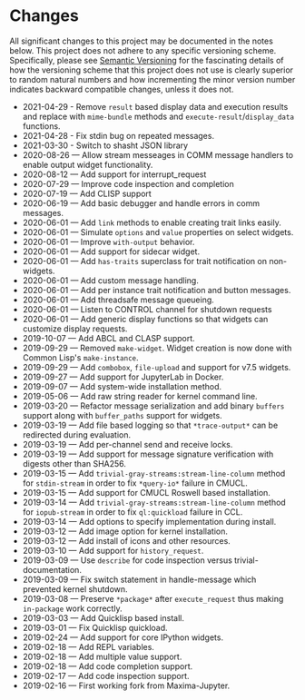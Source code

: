 # Changes

All significant changes to this project may be documented in the notes below.
This project does not adhere to any specific versioning scheme. Specifically,
please see [Semantic Versioning](http://semver.org/) for the fascinating details
of how the versioning scheme that this project does not use is clearly superior
to random natural numbers and how incrementing the minor version number
indicates backward compatible changes, unless it does not.

- 2021-04-29 - Remove `result` based display data and execution results and
  replace with `mime-bundle` methods and `execute-result`/`display_data`
  functions.
- 2021-04-28 - Fix stdin bug on repeated messages.
- 2021-03-30 - Switch to shasht JSON library
- 2020-08-26 — Allow stream messeages in COMM message handlers to enable output
  widget functionality.
- 2020-08-12 — Add support for interrupt_request
- 2020-07-29 — Improve code inspection and completion
- 2020-07-19 — Add CLISP support
- 2020-06-19 — Add basic debugger and handle errors in comm messages.
- 2020-06-01 — Add `link` methods to enable creating trait links easily.
- 2020-06-01 — Simulate `options` and `value` properties on select widgets.
- 2020-06-01 — Improve `with-output` behavior.
- 2020-06-01 — Add support for sidecar widget.
- 2020-06-01 — Add `has-traits` superclass for trait notification on
  non-widgets.
- 2020-06-01 — Add custom message handling.
- 2020-06-01 — Add per instance trait notification and button messages.
- 2020-06-01 — Add threadsafe message queueing.
- 2020-06-01 — Listen to CONTROL channel for shutdown requests
- 2020-06-01 — Add generic display functions so that widgets can customize
  display requests.
- 2019-10-07 — Add ABCL and CLASP support.
- 2019-09-29 — Removed `make-widget`. Widget creation is now done with
  Common Lisp's `make-instance`.
- 2019-09-29 — Add `combobox`, `file-upload` and support for v7.5 widgets.
- 2019-09-27 — Add support for JupyterLab in Docker.
- 2019-09-07 — Add system-wide installation method.
- 2019-05-06 — Add raw string reader for kernel command line.
- 2019-03-20 — Refactor message serialization and add binary `buffers` support
  along with `buffer_paths` support for widgets.
- 2019-03-19 — Add file based logging so that `*trace-output*` can be redirected
  during evaluation.
- 2019-03-19 — Add per-channel send and receive locks.
- 2019-03-19 — Add support for message signature verification with digests other
  than SHA256.
- 2019-03-15 — Add `trivial-gray-streams:stream-line-column` method for
  `stdin-stream` in order to fix `*query-io*` failure in CMUCL.
- 2019-03-15 — Add support for CMUCL Roswell based installation.
- 2019-03-14 — Add `trivial-gray-streams:stream-line-column` method for
  `iopub-stream` in order to fix `ql:quickload` failure in CCL.
- 2019-03-14 — Add options to specify implementation during install.
- 2019-03-12 — Add image option for kernel installation.
- 2019-03-12 — Add install of icons and other resources.
- 2019-03-10 — Add support for `history_request`.
- 2019-03-09 — Use `describe` for code inspection versus trivial-documentation.
- 2019-03-09 — Fix switch statement in handle-message which prevented kernel
  shutdown.
- 2019-03-08 — Preserve `*package*` after `execute_request` thus making
  `in-package` work correctly.
- 2019-03-03 — Add Quicklisp based install.
- 2019-03-01 — Fix Quicklisp quickload.
- 2019-02-24 — Add support for core IPython widgets.
- 2019-02-18 — Add REPL variables.
- 2019-02-18 — Add multiple value support.
- 2019-02-18 — Add code completion support.
- 2019-02-17 — Add code inspection support.
- 2019-02-16 — First working fork from Maxima-Jupyter.
